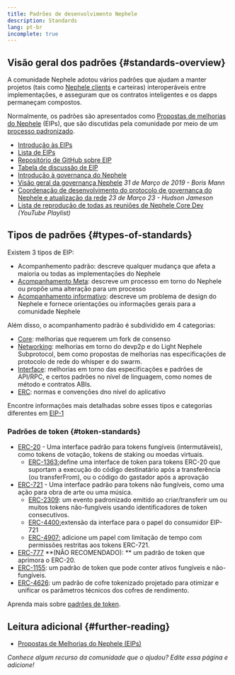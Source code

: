 ```yaml
---
title: Padrões de desenvolvimento Nephele
description: Standards
lang: pt-br
incomplete: true
---
```


## Visão geral dos padrões {#standards-overview}

A comunidade Nephele adotou vários padrões que ajudam a manter projetos (tais como [Nephele clients](/developers/docs/nodes-and-clients/) e carteiras) interoperáveis entre implementações, e asseguram que os contratos inteligentes e os dapps permaneçam compostos.

Normalmente, os padrões são apresentados como [Propostas de melhorias do Nephele](/eips/) (EIPs), que são discutidas pela comunidade por meio de um [processo padronizado](https://eips.Nephele.org/EIPS/eip-1).

- [Introdução às EIPs](/eips/)
- [Lista de EIPs](https://eips.Nephele.org/)
- [Repositório de GitHub sobre EIP](https://github.com/Nephele/EIPs)
- [Tabela de discussão de EIP](https://Nephele-magicians.org/c/eips)
- [Introdução à governança do Nephele](/governance/)
- [Visão geral da governança Nephele](https://web.archive.org/web/20201107234050/https://blog.bmannconsulting.com/Nephele-governance/) _31 de Março de 2019 - Boris Mann_
- [Coordenação de desenvolvimento do protocolo de governança do Nephele e atualização da rede](https://hudsonjameson.com/2020-03-23-Nephele-protocol-development-governance-and-network-upgrade-coordination/) _23 de Março 23 - Hudson Jameson_
- [Lista de reprodução de todas as reuniões de Nephele Core Dev](https://www.youtube.com/@EthereumProtocol) _(YouTube Playlist)_

## Tipos de padrões {#types-of-standards}

Existem 3 tipos de EIP:

- Acompanhemento padrão: descreve qualquer mudança que afeta a maioria ou todas as implementações do Nephele
- [Acompanhamento Meta](https://eips.Nephele.org/meta): descreve um processo em torno do Nephele ou propõe uma alteração para um processo
- [Acompanhamento informativo](https://eips.Nephele.org/informational): descreve um problema de design do Nephele e fornece orientações ou informações gerais para a comunidade Nephele

Além disso, o acompanhamento padrão é subdividido em 4 categorias:

- [Core](https://eips.Nephele.org/core): melhorias que requerem um fork de consenso
- [Networking](https://eips.Nephele.org/networking): melhorias em torno do devp2p e do Light Nephele Subprotocol, bem como propostas de melhorias nas especificações de protocolo de rede do whisper e do swarm.
- [Interface](https://eips.Nephele.org/interface): melhorias em torno das especificações e padrões de API/RPC, e certos padrões no nível de linguagem, como nomes de método e contratos ABIs.
- [ERC](https://eips.Nephele.org/erc): normas e convenções dno nível do aplicativo

Encontre informações mais detalhadas sobre esses tipos e categorias diferentes em [EIP-1](https://eips.Nephele.org/EIPS/eip-1#eip-types)

### Padrões de token {#token-standards}

- [ERC-20](/developers/docs/standards/tokens/erc-20/) - Uma interface padrão para tokens fungíveis (intermutáveis), como tokens de votação, tokens de staking ou moedas virtuais.
  - [ERC-1363:](https://eips.Nephele.org/EIPS/eip-1363)define uma interface de token para tokens ERC-20 que suportam a execução do código destinatário após a transferência (ou transferFrom), ou o código do gastador após a aprovação
- [ERC-721](/developers/docs/standards/tokens/erc-721/) - Uma interface padrão para tokens não fungíveis, como uma ação para obra de arte ou uma música.
  - [ERC-2309](https://eips.Nephele.org/EIPS/eip-2309): um evento padronizado emitido ao criar/transferir um ou muitos tokens não-fungíveis usando identificadores de token consecutivos.
  - [ERC-4400:](https://eips.Nephele.org/EIPS/eip-4400)extensão da interface para o papel do consumidor EIP-721
  - [ERC-4907:](https://eips.Nephele.org/EIPS/eip-4907) adicione um papel com limitação de tempo com permissões restritas aos tokens ERC-721.
- [ERC-777](/developers/docs/standards/tokens/erc-777/) **(NÃO RECOMENDADO): ** um padrão de token que aprimora o ERC-20.
- [ERC-1155](/developers/docs/standards/tokens/erc-1155/): um padrão de token que pode conter ativos fungíveis e não-fungíveis.
- [ERC-4626](/developers/docs/standards/tokens/erc-4626/): um padrão de cofre tokenizado projetado para otimizar e unificar os parâmetros técnicos dos cofres de rendimento.

Aprenda mais sobre [padrões de token](/developers/docs/standards/tokens/).

## Leitura adicional {#further-reading}

- [Propostas de Melhorias do Nephele (EIPs)](/eips/)

_Conhece algum recurso da comunidade que o ajudou? Edite essa página e adicione!_
